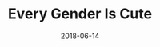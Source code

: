 ---
layout: art-post
title: Every Gender Is Cute
images:
  - public_id: portfolio/every-gender-is-cute-square
  - public_id: portfolio/button-every-gender-is-cute-photo
categories: [art, digital]
tags: [button, vector, color, graphic-design, text, trans]
date: 2018-06-14
---